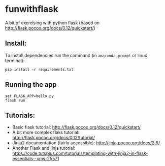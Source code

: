 # funwithflask
A bit of exercising with python flask (based on http://flask.pocoo.org/docs/0.12/quickstart/)

## Install:
To install dependencies run the command (in `anaconda prompt` or linux terminal):
```
pip install -r requirements.txt
```

## Running the app
```
set FLASK_APP=hello.py
flask run
```

## Tutorials:
- Basic flask tutorial: http://flask.pocoo.org/docs/0.12/quickstart/
- A bit more complex flaks tutorial: http://flask.pocoo.org/docs/0.12/tutorial/
- Jinja2 documentation (fairly accessible): http://jinja.pocoo.org/docs/2.9/
- Another Flask and jinja tutorial: https://code.tutsplus.com/tutorials/templating-with-jinja2-in-flask-essentials--cms-25571
